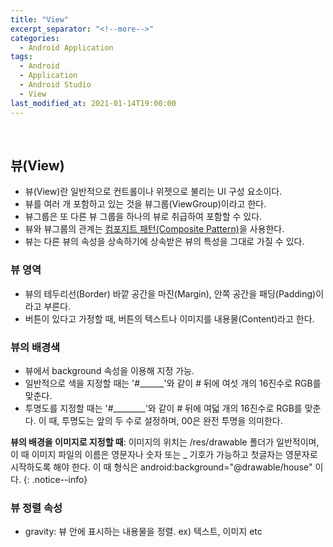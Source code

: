 ```yaml
---
title: "View"
excerpt_separator: "<!--more-->"
categories:
  - Android Application
tags:
  - Android
  - Application
  - Android Studio
  - View
last_modified_at: 2021-01-14T19:00:00
---
```

<!--more-->

<br>

## 뷰(View)

  * 뷰(View)란 일반적으로 컨트롤이나 위젯으로 불리는 UI 구성 요소이다.
  * 뷰를 여러 개 포함하고 있는 것을 뷰그룹(ViewGroup)이라고 한다.
  * 뷰그룹은 또 다른 뷰 그룹을 하나의 뷰로 취급하여 포함할 수 있다.
  * 뷰와 뷰그룹의 관계는 [컴포지트 패턴(Composite Pattern)](https://terms.naver.com/entry.nhn?docId=3532964&cid=58528&categoryId=58528)을 사용한다.
  * 뷰는 다른 뷰의 속성을 상속하기에 상속받은 뷰의 특성을 그대로 가질 수 있다.

### 뷰 영역

  * 뷰의 테두리선(Border) 바깥 공간을 마진(Margin), 안쪽 공간을 패딩(Padding)이라고 부른다.
  * 버튼이 있다고 가정할 때, 버튼의 텍스트나 이미지를 내용물(Content)라고 한다.

### 뷰의 배경색

  * 뷰에서 background 속성을 이용해 지정 가능.
  * 일반적으로 색을 지정할 때는 '#______'와 같이 # 뒤에 여섯 개의 16진수로 RGB를 맞춘다.
  * 투명도를 지정할 때는 '#________'와 같이 # 뒤에 여덟 개의 16진수로 RGB를 맞춘다. 이 때, 투명도는 앞의 두 수로 설정하며, 00은 완전 투명을 의미한다.

**뷰의 배경을 이미지로 지정할 때**: 이미지의 위치는 /res/drawable 폴더가 일반적이며, 이 때 이미지 파일의 이름은 영문자나 숫자 또는 _ 기호가 가능하고 첫글자는 영문자로 시작하도록 해야 한다.
이 때 형식은 android:background="@drawable/house" 이다.
{: .notice--info}

### 뷰 정렬 속성

  * gravity: 뷰 안에 표시하는 내용물을 정렬. ex) 텍스트, 이미지 etc
  
